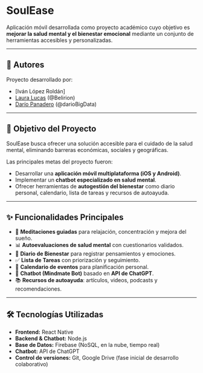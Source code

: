 # SoulEase  

Aplicación móvil desarrollada como proyecto académico cuyo objetivo es **mejorar la salud mental y el bienestar emocional** mediante un conjunto de herramientas accesibles y personalizadas.  

---

## 👥 Autores  
Proyecto desarrollado por:  
- [Iván López Roldán]  
- [Laura Lucas](https://github.com/Belirion) (@Belirion)  
- [Darío Panadero](https://github.com/usuarioDario) (@darioBigData) 

---

## 🎯 Objetivo del Proyecto  
SoulEase busca ofrecer una solución accesible para el cuidado de la salud mental, eliminando barreras económicas, sociales y geográficas.  

Las principales metas del proyecto fueron:  
- Desarrollar una **aplicación móvil multiplataforma (iOS y Android)**.  
- Implementar un **chatbot especializado en salud mental**.  
- Ofrecer herramientas de **autogestión del bienestar** como diario personal, calendario, lista de tareas y recursos de autoayuda.  

---

## ✨ Funcionalidades Principales  
- 🧘 **Meditaciones guiadas** para relajación, concentración y mejora del sueño.  
- 📊 **Autoevaluaciones de salud mental** con cuestionarios validados.  
- 📔 **Diario de Bienestar** para registrar pensamientos y emociones.  
- ✅ **Lista de Tareas** con priorización y seguimiento.  
- 📅 **Calendario de eventos** para planificación personal.  
- 🤖 **Chatbot (Mindmate Bot)** basado en **API de ChatGPT**.  
- 📚 **Recursos de autoayuda**: artículos, videos, podcasts y recomendaciones.  

---

## 🛠️ Tecnologías Utilizadas  
- **Frontend:** React Native  
- **Backend & Chatbot:** Node.js  
- **Base de Datos:** Firebase (NoSQL, en la nube, tiempo real)  
- **Chatbot:** API de ChatGPT  
- **Control de versiones:** Git, Google Drive (fase inicial de desarrollo colaborativo)  
